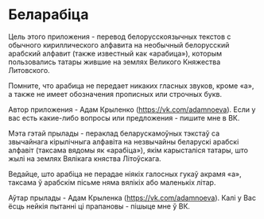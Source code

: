 # Беларабіца

Цель этого приложения - перевод белорусскоязычных текстов с обычного кириллического алфавита на необычный белорусский арабский алфавит (также известный как «арабица»), которым пользовались татары жившие на землях Великого Княжества Литовского.

Помните, что арабица не передает никаких гласных звуков, кроме «а», а также не имеет обозначения прописных или строчных букв.

Автор приложения - Адам Крыленко (https://vk.com/adamnoeva). Если у вас есть какие-либо вопросы или предложения - пишите мне в ВК.


Мэта гэтай прылады - пераклад беларускамоўных тэкстаў са звычайнага кірылічныга алфавіта на незвычайны беларускі арабскі алфавіт (таксама вядомы як «арабіца»), якім карысталіся татары, што жылі на землях Вялікага княства Літоўскага.

Ведайце, што арабіца не перадае ніякіх галосных гукаў акрамя «а», таксама ў арабскім пісьме няма вялікіх або маленькіх літар.

Аўтар прылады - Адам Крыленка (https://vk.com/adamnoeva). Калі у Вас ёсць нейкія пытанні ці прапановы - пішыце мне ў ВК.
